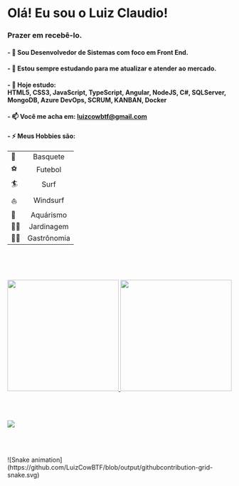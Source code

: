 # Olá! Eu sou o Luiz Claudio!
### Prazer em recebê-lo.
#### - 🔭 Sou Desenvolvedor de Sistemas com foco em Front End.
#### - 🌱 Estou sempre estudando para me atualizar e atender ao mercado.
#### - 👯 Hoje estudo: <br> HTML5, CSS3, JavaScript, TypeScript, Angular, NodeJS, C#, SQLServer, MongoDB, Azure DevOps, SCRUM, KANBAN, Docker
#### - 📫 Você me acha em: luizcowbtf@gmail.com
#### - ⚡ Meus Hobbies são: 
|               |               |
| ------------- |:-------------:|
|      🏀      | Basquete      |
|      ⚽      | Futebol       |
|      🏄      | Surf          |
|      ⛵      | Windsurf      |
|      🐠      | Aquárismo     |
|      👨‍🌾      | Jardinagem    |
|      👨‍🍳      | Gastrônomia   |
<br>

##

<br>
<div>
  <a href="https://github.com/LuizCowBTF"/>
  <img height="250em" src="https://github-readme-stats.vercel.app/api?username=LuizCowBTF&show_icons=true&theme=dracula&include_all_commits=true&count_private=true"/>
  <img height="250em" src="https://github-readme-stats.vercel.app/api/top-langs/?username=LuizCowBTF&layout=compact&langs_count=16&theme=dracula"/>
</div>
<br>

##

<br>
<div>
  <a href="https://www.linkedin.com/in/luiz-claudio-dias-gomes/" target="blank">
    <img src="https://img.shields.io/badge/LinkedIn-0077B5?style=for-the-badge&logo=linkedin&logoColor=white"/>
  </a>
</div>
<br>

##

<br>
<div>
  ![Snake animation](https://github.com/LuizCowBTF/blob/output/githubcontribution-grid-snake.svg)
</div>
